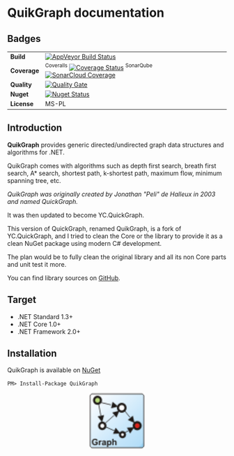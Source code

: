 # QuikGraph documentation

## Badges

| | |
| --- | --- |
| **Build** | [![AppVeyor Build Status](https://ci.appveyor.com/api/projects/status/github/KeRNeLith/QuikGraph?branch=master&svg=true)](https://ci.appveyor.com/project/KeRNeLith/quikgraph) |
| **Coverage** | <sup>Coveralls</sup> [![Coverage Status](https://coveralls.io/repos/github/KeRNeLith/QuikGraph/badge.svg?branch=master)](https://coveralls.io/github/KeRNeLith/quikgraph?branch=master) <sup>SonarQube</sup> [![SonarCloud Coverage](https://sonarcloud.io/api/project_badges/measure?project=quikgraph&metric=coverage)](https://sonarcloud.io/component_measures/metric/coverage/list?id=quikgraph) | 
| **Quality** | [![Quality Gate](https://sonarcloud.io/api/project_badges/measure?project=quikgraph&metric=alert_status)](https://sonarcloud.io/dashboard?id=quikgraph) | 
| **Nuget** | [![Nuget Status](https://img.shields.io/nuget/v/quikgraph.svg)](https://www.nuget.org/packages/QuikGraph) |
| **License** | MS-PL |

## Introduction

**QuikGraph** provides generic directed/undirected graph data structures and algorithms for .NET.

QuikGraph comes with algorithms such as depth first search, breath first search, A* search, shortest path, k-shortest path, maximum flow, minimum spanning tree, etc.

*QuikGraph was originally created by Jonathan "Peli" de Halleux in 2003 and named QuickGraph.*

It was then updated to become YC.QuickGraph.

This version of QuickGraph, renamed QuikGraph, is a fork of YC.QuickGraph, and I tried to clean the Core or the library to provide it as a clean NuGet package using modern C# development.

The plan would be to fully clean the original library and all its non Core parts and unit test it more.

You can find library sources on [GitHub](https://github.com/KeRNeLith/QuikGraph).

## Target

- .NET Standard 1.3+
- .NET Core 1.0+
- .NET Framework 2.0+

## Installation

QuikGraph is available on [NuGet](https://www.nuget.org/packages/QuikGraph)

	PM> Install-Package QuikGraph

<img src="images/quikgraph_logo.png" width="128" height="128" style="display: block; margin-left: auto; margin-right: auto" />